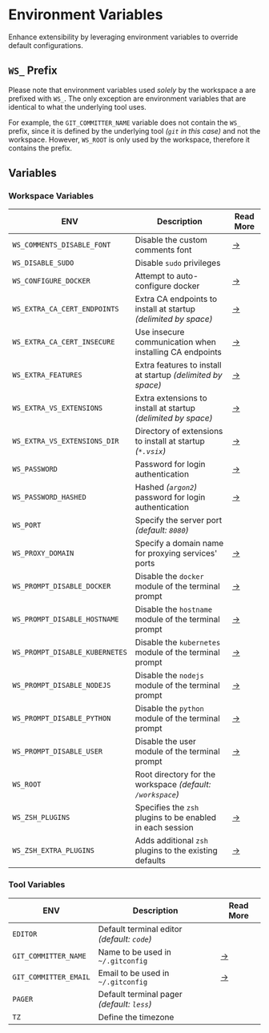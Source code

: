 # Environment Variables

Enhance extensibility by leveraging environment variables to override default configurations.

## `WS_` Prefix

Please note that environment variables used *solely* by the workspace a are prefixed with
`WS_`.
The only exception are environment variables that are identical to what the underlying tool uses.

For example, the `GIT_COMMITTER_NAME` variable does  not contain the `WS_` prefix, since it
is defined by the underlying tool *(`git` in this case)* and not the workspace.
However, `WS_ROOT` is only used by the workspace, therefore it contains the prefix.

## Variables

### Workspace Variables

| ENV                            | Description                                                     | Read More       |
| ------------------------------ | --------------------------------------------------------------- | --------------- |
| `WS_COMMENTS_DISABLE_FONT`     | Disable the custom comments font                                | [→][fonts]      |
| `WS_DISABLE_SUDO`              | Disable `sudo` privileges                                       |                 |
| `WS_CONFIGURE_DOCKER`          | Attempt to auto-configure docker                                | [→][docker]     |
| `WS_EXTRA_CA_CERT_ENDPOINTS`   | Extra CA endpoints to install at startup *(delimited by space)* | [→][ca]         |
| `WS_EXTRA_CA_CERT_INSECURE`    | Use insecure communication when installing CA endpoints         | [→][ca]         |
| `WS_EXTRA_FEATURES`            | Extra features to install at startup *(delimited by space)*     | [→][features]   |
| `WS_EXTRA_VS_EXTENSIONS`       | Extra extensions to install at startup *(delimited by space)*   | [→][extensions] |
| `WS_EXTRA_VS_EXTENSIONS_DIR`   | Directory of extensions to install at startup *(`*.vsix`)*      | [→][extensions] |
| `WS_PASSWORD`                  | Password for login authentication                               | [→][auth]       |
| `WS_PASSWORD_HASHED`           | Hashed *(`argon2`)* password for login authentication           | [→][auth]       |
| `WS_PORT`                      | Specify the server port *(default: `8080`)*                     |                 |
| `WS_PROXY_DOMAIN`              | Specify a domain name for proxying services' ports              | [→][ports]      |
| `WS_PROMPT_DISABLE_DOCKER`     | Disable the `docker` module of the terminal prompt              | [→][terminal]   |
| `WS_PROMPT_DISABLE_HOSTNAME`   | Disable the `hostname` module of the terminal prompt            | [→][terminal]   |
| `WS_PROMPT_DISABLE_KUBERNETES` | Disable the `kubernetes` module of the terminal prompt          | [→][terminal]   |
| `WS_PROMPT_DISABLE_NODEJS`     | Disable the `nodejs` module of the terminal prompt              | [→][terminal]   |
| `WS_PROMPT_DISABLE_PYTHON`     | Disable the `python` module of the terminal prompt              | [→][terminal]   |
| `WS_PROMPT_DISABLE_USER`       | Disable the user module of the terminal prompt                  | [→][terminal]   |
| `WS_ROOT`                      | Root directory for the workspace *(default: `/workspace`)*      |                 |
| `WS_ZSH_PLUGINS`               | Specifies the `zsh` plugins to be enabled in each session       | [→][terminal]   |
| `WS_ZSH_EXTRA_PLUGINS`         | Adds additional `zsh` plugins to the existing defaults          | [→][terminal]   |

### Tool Variables

| ENV                   | Description                                  | Read More |
| --------------------- | -------------------------------------------- | --------- |
| `EDITOR`              | Default terminal editor  *(default: `code`)* |           |
| `GIT_COMMITTER_NAME`  | Name to be used in `~/.gitconfig`            | [→][git]  |
| `GIT_COMMITTER_EMAIL` | Email to be used in `~/.gitconfig`           | [→][git]  |
| `PAGER`               | Default terminal pager *(default: `less`)*   |           |
| `TZ`                  | Define the timezone                          |           |

[auth]: /editor/authentication
[ca]: /settings/enterprise-ca
[docker]: /tools/docker
[extensions]: /editor/extensions
[fonts]: /editor/theme-and-fonts
[features]: /editor/features
[git]: /tools/git
[ports]: /editor/port-forwarding
[terminal]: /editor/terminal
